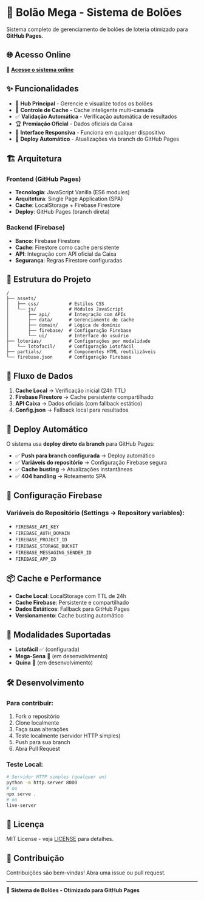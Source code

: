 # 🎲 Bolão Mega - Sistema de Bolões

Sistema completo de gerenciamento de bolões de loteria otimizado para **GitHub Pages**.

## 🌐 Acesso Online

**🔗 [Acesse o sistema online](https://allansantos-dv.github.io/Bolao_Mega/)**

## ✨ Funcionalidades

- 🎯 **Hub Principal** - Gerencie e visualize todos os bolões
- 🔧 **Controle de Cache** - Cache inteligente multi-camada
- ✅ **Validação Automática** - Verificação automática de resultados
- 🏆 **Premiação Oficial** - Dados oficiais da Caixa
- 📱 **Interface Responsiva** - Funciona em qualquer dispositivo
- 🚀 **Deploy Automático** - Atualizações via branch do GitHub Pages

## 🏗️ Arquitetura

### **Frontend (GitHub Pages)**
- **Tecnologia**: JavaScript Vanilla (ES6 modules)
- **Arquitetura**: Single Page Application (SPA)
- **Cache**: LocalStorage + Firebase Firestore
- **Deploy**: GitHub Pages (branch direta)

### **Backend (Firebase)**
- **Banco**: Firebase Firestore
- **Cache**: Firestore como cache persistente
- **API**: Integração com API oficial da Caixa
- **Segurança**: Regras Firestore configuradas

## 📁 Estrutura do Projeto

```
/
├── assets/
│   ├── css/           # Estilos CSS
│   └── js/            # Módulos JavaScript
│       ├── api/       # Integração com APIs
│       ├── data/      # Gerenciamento de cache
│       ├── domain/    # Lógica de domínio
│       ├── firebase/  # Configuração Firebase
│       └── ui/        # Interface do usuário
├── loterias/          # Configurações por modalidade
│   └── lotofacil/     # Configuração Lotofácil
├── partials/          # Componentes HTML reutilizáveis
└── firebase.json      # Configuração Firebase
```

## 🔄 Fluxo de Dados

1. **Cache Local** → Verificação inicial (24h TTL)
2. **Firebase Firestore** → Cache persistente compartilhado
3. **API Caixa** → Dados oficiais (com fallback estático)
4. **Config.json** → Fallback local para resultados

## 🚀 Deploy Automático

O sistema usa **deploy direto da branch** para GitHub Pages:

- ✅ **Push para branch configurada** → Deploy automático
- ✅ **Variáveis do repositório** → Configuração Firebase segura
- ✅ **Cache busting** → Atualizações instantâneas
- ✅ **404 handling** → Roteamento SPA

## 🔧 Configuração Firebase

### **Variáveis do Repositório (Settings → Repository variables):**
- `FIREBASE_API_KEY`
- `FIREBASE_AUTH_DOMAIN`
- `FIREBASE_PROJECT_ID`
- `FIREBASE_STORAGE_BUCKET`
- `FIREBASE_MESSAGING_SENDER_ID`
- `FIREBASE_APP_ID`

## 📦 Cache e Performance

- **Cache Local**: LocalStorage com TTL de 24h
- **Cache Firebase**: Persistente e compartilhado
- **Dados Estáticos**: Fallback para GitHub Pages
- **Versionamento**: Cache busting automático

## 🎯 Modalidades Suportadas

- **Lotofácil** ✅ (configurada)
- **Mega-Sena** 🔄 (em desenvolvimento)
- **Quina** 🔄 (em desenvolvimento)

## 🛠️ Desenvolvimento

### **Para contribuir:**
1. Fork o repositório
2. Clone localmente
3. Faça suas alterações
4. Teste localmente (servidor HTTP simples)
5. Push para sua branch
6. Abra Pull Request

### **Teste Local:**
```bash
# Servidor HTTP simples (qualquer um)
python -m http.server 8000
# ou
npx serve .
# ou
live-server
```

## 📄 Licença

MIT License - veja [LICENSE](LICENSE) para detalhes.

## 🤝 Contribuição

Contribuições são bem-vindas! Abra uma issue ou pull request.

---

**🎲 Sistema de Bolões - Otimizado para GitHub Pages**